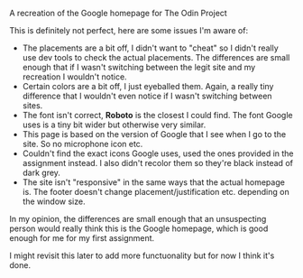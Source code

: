 A recreation of the Google homepage for The Odin Project

This is definitely not perfect, here are some issues I'm aware of:

* The placements are a bit off, I didn't want to "cheat" so I didn't really use dev tools to check the actual placements. The differences are small enough that if I wasn't switching between the legit site and my recreation I wouldn't notice.
* Certain colors are a bit off, I just eyeballed them. Again, a really tiny difference that I wouldn't even notice if I wasn't switching between sites.
* The font isn't correct, **Roboto** is the closest I could find. The font Google uses is a tiny bit wider but otherwise very similar.
* This page is based on the version of Google that I see when I go to the site. So no microphone icon etc.
* Couldn't find the exact icons Google uses, used the ones provided in the assignment instead. I also didn't recolor them so they're black instead of dark grey.
* The site isn't "responsive" in the same ways that the actual homepage is. The footer doesn't change placement/justification etc. depending on the window size.
  
In my opinion, the differences are small enough that an unsuspecting person would really think this is the Google homepage, which is good enough for me for my first assignment.

I might revisit this later to add more functuonality but for now I think it's done.
